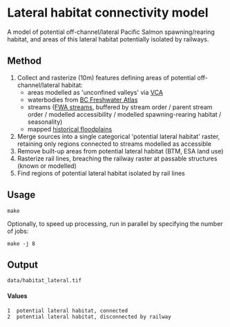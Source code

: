 # Lateral habitat connectivity model

A model of potential off-channel/lateral Pacific Salmon spawning/rearing habitat, and areas of this lateral habitat potentially isolated by railways.


## Method

1. Collect and rasterize (10m) features defining areas of potential off-channel/lateral habitat:
    - areas modelled as 'unconfined valleys' via [VCA](vallen_confinement.md)
    - waterbodies from [BC Freshwater Atlas](https://github.com/smnorris/fwapg)
    - streams ([FWA streams](https://github.com/smnorris/fwapg), buffered by stream order / parent stream order / modelled accessibility / modelled spawning-rearing habitat / seasonality)
    - mapped [historical floodplains](https://catalogue.data.gov.bc.ca/dataset/mapped-floodplains-in-bc-historical)
2. Merge sources into a single categorical 'potential lateral habitat' raster, retaining only regions connected to streams modelled as accessible
3. Remove built-up areas from potential lateral habitat (BTM, ESA land use)
4. Rasterize rail lines, breaching the railway raster at passable structures (known or modelled)
5. Find regions of potential lateral habitat isolated by rail lines

## Usage

    make

Optionally, to speed up processing, run in parallel by specifying the number of jobs:

    make -j 8

## Output

    data/habitat_lateral.tif

#### Values

```
1  potential lateral habitat, connected
2  potential lateral habitat, disconnected by railway
```
